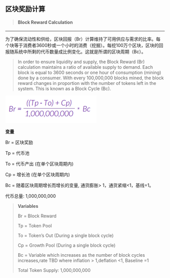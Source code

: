 ## 区块奖励计算

> #### Block Reward Calculation

---

为了确保流动性和供给，区块回报（Br）计算维持了可用供应与需求的比率。每个块等于消费者3600秒或一个小时的消费（挖掘）。每挖100万个区块，区块的回报随系统中所剩的代币数量成比例变化。这就是所谓的区块周期（Bc）。

> In order to ensure liquidity and supply, the Block Reward \(Br\) calculation maintains a ratio of available supply to demand. Each block is equal to 3600 seconds or one hour of consumption \(mining\) done by a consumer. With every 100,000,000 blocks mined, the block reward changes in proportion with the number of tokens left in the system. This is known as a Block Cycle \(Bc\).

![](/assets/calcofblock.png)

**变量**

Br = 区块奖励

Tp = 代币池

To = 代币产出 \(在单个区块周期内\)

Cp = 增长池 \(在单个区块周期内\)

Bc = 随着区块周期增长而增长的变量, 通货膨胀&gt; 1，通货紧缩&lt;1，基线=1。

代币总量: 1,000,000,000

> **Variables**
>
> Br = Block Reward
>
> Tp = Token Pool
>
> To = Token’s Out \(During a single block cycle\)
>
> Cp = Growth Pool \(During a single block cycle\)
>
> Bc = Variable which increases as the number of block cycles increases,rate TBD where inflation &gt; 1,deflation &lt;1, Baseline =1
>
> Total Token Supply: 1,000,000,000



